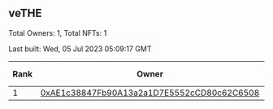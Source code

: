 ## veTHE

Total Owners: 1, Total NFTs: 1

Last built: Wed, 05 Jul 2023 05:09:17 GMT

| Rank | Owner | Voting Power | Influence | NFTs Id |
| --- | --- | --- | --- | --- |
  | 1 | [0xAE1c38847Fb90A13a2a1D7E5552cCD80c62C6508](https://debank.com/profile/0xAE1c38847Fb90A13a2a1D7E5552cCD80c62C6508?chain=bsc) | 2,393,109.929 | 4.15702% | 1 |